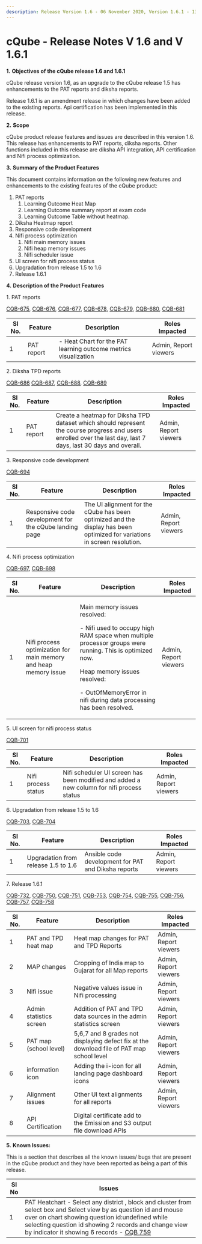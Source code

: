 ```yaml
---
description: Release Version 1.6 - 06 November 2020, Version 1.6.1 - 13 November 2020
---
```


# cQube - Release Notes V 1.6 and V 1.6.1

&#x20;**1.** **Objectives of the cQube release 1.6 and 1.6.1**

cQube release version 1.6, as an upgrade to the cQube release 1.5 has enhancements to the PAT reports and diksha reports.

Release 1.6.1 is an amendment release in which changes have been added to the existing reports. Api certification has been implemented in this release.

**2.** **Scope**

cQube product release features and issues are described in this version 1.6. This release has enhancements to PAT reports, diksha reports. Other functions included in this release are diksha API integration, API certification and Nifi process optimization.

**3.** **Summary of the Product Features**&#x20;

This document contains information on the following new features and enhancements to the existing features of the cQube product:

1. PAT reports
   1. Learning Outcome Heat Map
   2. Learning Outcome summary report at exam code
   3. Learning Outcome Table without heatmap.
2. Diksha Heatmap report
3. Responsive code development
4. Nifi process optimization
   1. Nifi main memory issues
   2. Nifi heap memory issues
   3. Nifi scheduler issue
5. UI screen for nifi process status
6. Upgradation from release 1.5 to 1.6
7. Release 1.6.1

**4.** **Description of the Product Features**

1\. PAT reports

[CQB-675](https://project-sunbird.atlassian.net/browse/CQB-675), [CQB-676](https://project-sunbird.atlassian.net/browse/CQB-676), [CQB-677](https://project-sunbird.atlassian.net/browse/CQB-677), [CQB-678](https://project-sunbird.atlassian.net/browse/CQB-678), [CQB-679](https://project-sunbird.atlassian.net/browse/CQB-679), [CQB-680](https://project-sunbird.atlassian.net/browse/CQB-680), [CQB-681](https://project-sunbird.atlassian.net/browse/CQB-681)

| Sl No. | Feature    | Description                                                     | Roles Impacted        |
| ------ | ---------- | --------------------------------------------------------------- | --------------------- |
| 1      | PAT report | - Heat Chart for the PAT learning outcome metrics visualization | Admin, Report viewers |

2\. Diksha TPD reports&#x20;

[CQB-686](https://project-sunbird.atlassian.net/browse/CQB-686) [CQB-687](https://project-sunbird.atlassian.net/browse/CQB-687), [CQB-688](https://project-sunbird.atlassian.net/browse/CQB-688), [CQB-689](https://project-sunbird.atlassian.net/browse/CQB-689)

| Sl No. | Feature    | Description                                                                                                                                                     | Roles Impacted        |
| ------ | ---------- | --------------------------------------------------------------------------------------------------------------------------------------------------------------- | --------------------- |
| 1      | PAT report | Create a heatmap for Diksha TPD dataset which should represent the course progress and users enrolled over the last day, last 7 days, last 30 days and overall. | Admin, Report viewers |

3\. Responsive code development&#x20;

[CQB-694](https://project-sunbird.atlassian.net/browse/CQB-694)

| Sl No. | Feature                                                | Description                                                                                                               | Roles Impacted        |
| ------ | ------------------------------------------------------ | ------------------------------------------------------------------------------------------------------------------------- | --------------------- |
| 1      | Responsive code development for the cQube landing page | The UI alignment for the cQube has been optimized and the display has been optimized for variations in screen resolution. | Admin, Report viewers |

4\. Nifi process optimization

[CQB-697](https://project-sunbird.atlassian.net/browse/CQB-697), [CQB-698](https://project-sunbird.atlassian.net/browse/CQB-698)

| Sl No. | Feature                                                         | Description                                                                                                                                                                                                                                                                        | Roles Impacted        |
| ------ | --------------------------------------------------------------- | ---------------------------------------------------------------------------------------------------------------------------------------------------------------------------------------------------------------------------------------------------------------------------------- | --------------------- |
| 1      | Nifi process optimization for main memory and heap memory issue | <p>Main memory issues resolved:</p><p>-          Nifi used to occupy high RAM space when multiple processor groups were running. This is optimized now.</p><p>Heap memory issues resolved:</p><p>-          OutOfMemoryError in nifi during data processing has been resolved.</p> | Admin, Report viewers |

5\. UI screen for nifi process status

[CQB-701](https://project-sunbird.atlassian.net/browse/CQB-701)

| Sl No. | Feature             | Description                                                                                | Roles Impacted        |
| ------ | ------------------- | ------------------------------------------------------------------------------------------ | --------------------- |
| 1      | Nifi process status | Nifi scheduler UI  screen has been modified and added a new column for nifi process status | Admin, Report viewers |

6\. Upgradation from release 1.5 to 1.6

[CQB-703,](https://project-sunbird.atlassian.net/browse/CQB-703) [CQB-704](https://project-sunbird.atlassian.net/browse/CQB-704)

| Sl No. | Feature                             | Description                                         | Roles Impacted        |
| ------ | ----------------------------------- | --------------------------------------------------- | --------------------- |
| 1      | Upgradation from release 1.5 to 1.6 | Ansible code development for PAT and Diksha reports | Admin, Report viewers |

7\. Release 1.6.1

[CQB-732,](https://project-sunbird.atlassian.net/browse/CQB-732) [CQB-750](https://project-sunbird.atlassian.net/browse/CQB-750), [CQB-751](https://project-sunbird.atlassian.net/browse/CQB-751), [CQB-753](https://project-sunbird.atlassian.net/browse/CQB-753), [CQB-754,](https://project-sunbird.atlassian.net/browse/CQB-754) [CQB-755](https://project-sunbird.atlassian.net/browse/CQB-755), [CQB-756,](https://project-sunbird.atlassian.net/browse/CQB-756) [CQB-757](https://project-sunbird.atlassian.net/browse/CQB-757), [CQB-758](https://project-sunbird.atlassian.net/browse/CQB-758)

| Sl No. | Feature                 | Description                                                                               | Roles Impacted        |
| ------ | ----------------------- | ----------------------------------------------------------------------------------------- | --------------------- |
| 1      | PAT and TPD heat map    | Heat map changes for PAT and TPD Reports                                                  | Admin, Report viewers |
| 2      | MAP changes             | Cropping of India map to Gujarat for all Map reports                                      | Admin, Report viewers |
| 3      | Nifi issue              | Negative values issue in Nifi processing                                                  | Admin, Report viewers |
| 4      | Admin statistics screen | Addition of PAT and TPD data sources in the admin statistics screen                       | Admin, Report viewers |
| 5      | PAT map (school level)  | 5,6,7 and 8 grades not displaying defect fix at the download file of PAT map school level | Admin, Report viewers |
| 6      | information icon        | Adding the i-icon for all landing page dashboard icons                                    | Admin, Report viewers |
| 7      | Alignment issues        | Other UI text alignments for all reports                                                  | Admin, Report viewers |
| 8      | API Certification       | Digital certificate add to the Emission and S3 output file download APIs                  |                       |

**5.** **Known Issues:**

This is a section that describes all the known issues/ bugs that are present in the cQube product and they have been reported as being a part of this release.

| Sl No | Issues                                                                                                                                                                                                                                                                                                                             |
| ----- | ---------------------------------------------------------------------------------------------------------------------------------------------------------------------------------------------------------------------------------------------------------------------------------------------------------------------------------- |
| 1     | PAT Heatchart - Select any district , block and cluster from select box and Select view by as question id  and mouse over on chart showing question id:undefined while selecting question id showing 2 records and change view by indicator it showing 6 records - [CQB 759](https://project-sunbird.atlassian.net/browse/CQB-759) |
